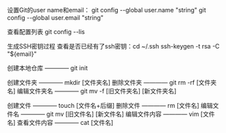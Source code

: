 设置Git的user name和email：
git config --global user.name "string"
git config --global user.email "string"

查看配置列表
git config --lis

生成SSH密钥过程
查看是否已经有了ssh密钥：cd ~/.ssh
ssh-keygen -t rsa -C "${email}"

创建本地仓库 	———— git init 


创建文件夹 		———— mkdir [文件夹名]
删除文件夹		———— git rm -rf [文件夹名]
编辑文件夹名	———— git mv -f [旧文件夹名] [新文件夹名]

创建文件 		———— touch [文件名+后缀]
删除文件 		———— rm [文件名]
编辑文件名 		———— git mv [旧文件名] [新文件名]
编辑文件内容	———— vim [文件名]
查看文件内容	———— cat [文件名]

